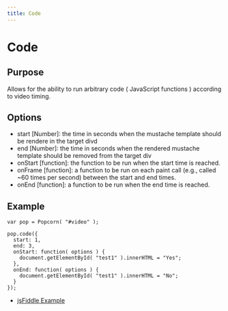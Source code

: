```yaml
---
title: Code
---
```

# Code #

## Purpose ##

Allows for the ability to run arbitrary code ( JavaScript functions ) according to video timing.

## Options ##

* start \[Number\]: the time in seconds when the mustache template should be rendere in the target divd
* end \[Number\]: the time in seconds when the rendered mustache template should be removed from the target div
* onStart \[function\]: the function to be run when the start time is reached.
* onFrame \[function\]: a function to be run on each paint call (e.g., called ~60 times per second) between the start and end times.
* onEnd \[function\]: a function to be run when the end time is reached.

## Example ##

    var pop = Popcorn( "#video" );

    pop.code({
      start: 1,
      end: 3,
      onStart: function( options ) {
        document.getElementById( "test1" ).innerHTML = "Yes";
      },
      onEnd: function( options ) {
        document.getElementById( "test1" ).innerHTML = "No";
      }
    });

* [jsFiddle Example](http://jsfiddle.net/popcornjs/Wmskz/)
